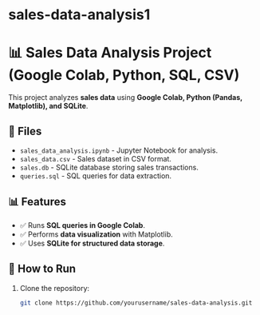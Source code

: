 # sales-data-analysis1
# 📊 Sales Data Analysis Project (Google Colab, Python, SQL, CSV)

This project analyzes **sales data** using **Google Colab, Python (Pandas, Matplotlib), and SQLite**.

## 📂 Files
- `sales_data_analysis.ipynb` - Jupyter Notebook for analysis.
- `sales_data.csv` - Sales dataset in CSV format.
- `sales.db` - SQLite database storing sales transactions.
- `queries.sql` - SQL queries for data extraction.

## 📊 Features
- ✅ Runs **SQL queries in Google Colab**.
- ✅ Performs **data visualization** with Matplotlib.
- ✅ Uses **SQLite for structured data storage**.

## 🚀 How to Run
1. Clone the repository:
   ```bash
   git clone https://github.com/yourusername/sales-data-analysis.git
